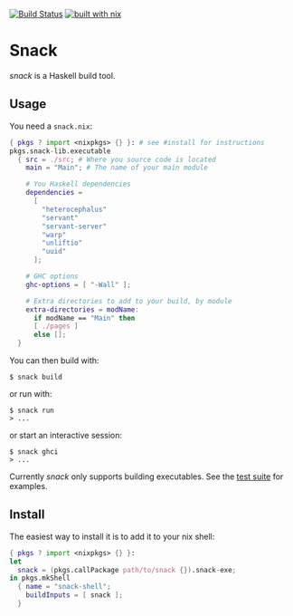 [![Build Status](https://travis-ci.org/nmattia/snack.svg?branch=master)](https://travis-ci.org/nmattia/snack)
[![built with nix](https://builtwithnix.org/badge.svg)](https://builtwithnix.org)

# Snack

_snack_ is a Haskell build tool.

## Usage

You need a `snack.nix`:

``` nix
{ pkgs ? import <nixpkgs> {} }: # see #install for instructions
pkgs.snack-lib.executable
  { src = ./src; # Where you source code is located
    main = "Main"; # The name of your main module

    # You Haskell dependencies
    dependencies =
      [
        "heterocephalus"
        "servant"
        "servant-server"
        "warp"
        "unliftio"
        "uuid"
      ];

    # GHC options
    ghc-options = [ "-Wall" ];

    # Extra directories to add to your build, by module
    extra-directories = modName:
      if modName == "Main" then
      [ ./pages ]
      else [];
  }
```

You can then build with:

``` shell
$ snack build
```

or run with:

``` shell
$ snack run
> ...
```

or start an interactive session:
``` shell
$ snack ghci
> ...
```

Currently _snack_ only supports building executables.  See the [test
suite](./script/test) for examples.

## Install

The easiest way to install it is to add
it to your nix shell:

``` nix
{ pkgs ? import <nixpkgs> {} }:
let
  snack = (pkgs.callPackage path/to/snack {}).snack-exe;
in pkgs.mkShell
  { name = "snack-shell";
    buildInputs = [ snack ];
  }
```
